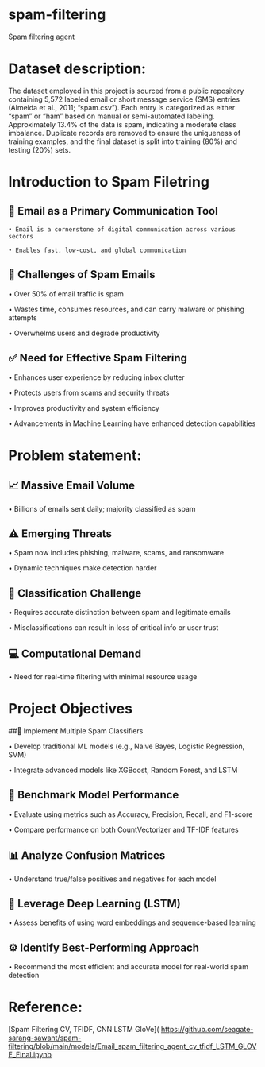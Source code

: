 # spam-filtering
Spam filtering agent 

# Dataset description:
The dataset employed in this project is sourced from a public repository containing 5,572 labeled email or short message service (SMS) entries (Almeida et al., 2011; “spam.csv”). Each entry is categorized as either “spam” or “ham” based on manual or semi-automated labeling. Approximately 13.4% of the data is spam, indicating a moderate class imbalance. Duplicate records are removed to ensure the uniqueness of training examples, and the final dataset is split into training (80%) and testing (20%) sets.

 

# Introduction to Spam Filetring

## 📧 Email as a Primary Communication Tool

    • Email is a cornerstone of digital communication across various sectors

    • Enables fast, low-cost, and global communication

## 🚫 Challenges of Spam Emails

•  Over 50% of email traffic is spam

•  Wastes time, consumes resources, and can carry malware or phishing attempts

•  Overwhelms users and degrade productivity

## ✅ Need for Effective Spam Filtering

•  Enhances user experience by reducing inbox clutter

•  Protects users from scams and security threats

•  Improves productivity and system efficiency

•  Advancements in Machine Learning have enhanced detection capabilities

 

# Problem statement:

 

## 📈 Massive Email Volume

•  Billions of emails sent daily; majority classified as spam

## ⚠️ Emerging Threats

• Spam now includes phishing, malware, scams, and ransomware

• Dynamic techniques make detection harder

## 🧠 Classification Challenge

• Requires accurate distinction between spam and legitimate emails

• Misclassifications can result in loss of critical info or user trust

## 💻 Computational Demand

•  Need for real-time filtering with minimal resource usage

 

 

# Project Objectives

##🤖 Implement Multiple Spam Classifiers

• Develop traditional ML models (e.g., Naive Bayes, Logistic Regression, SVM)

• Integrate advanced models like XGBoost, Random Forest, and LSTM

## 🧪 Benchmark Model Performance

• Evaluate using metrics such as Accuracy, Precision, Recall, and F1-score

• Compare performance on both CountVectorizer and TF-IDF features

## 📊 Analyze Confusion Matrices

• Understand true/false positives and negatives for each model

## 🧠 Leverage Deep Learning (LSTM)

• Assess benefits of using word embeddings and sequence-based learning

## ⚙️ Identify Best-Performing Approach

•  Recommend the most efficient and accurate model for real-world spam detection

 

# Reference:

[Spam Filtering CV, TFIDF, CNN LSTM GloVe]( https://github.com/seagate-sarang-sawant/spam-filtering/blob/main/models/Email_spam_filtering_agent_cv_tfidf_LSTM_GLOVE_Final.ipynb
